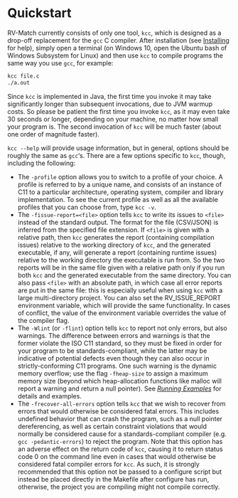 # Quickstart

RV-Match currently consists of only one tool, `kcc`, which is designed as a drop-off replacement for the `gcc` C compiler. After installation (see [Installing](./installing.md) for help), simply open a terminal (on Windows 10, open the Ubuntu bash of Windows Subsystem for Linux) and then use `kcc` to compile programs the same way you use `gcc`, for example:

```bash
kcc file.c
./a.out
```

Since `kcc` is implemented in Java, the first time you invoke it may take significantly longer than subsequent invocations, due to JVM warmup costs. So please be patient the first time you invoke `kcc`, as it may even take 30 seconds or longer, depending on your machine, no matter how small your program is. The second invocation of `kcc` will be much faster (about one order of magnitude faster).

`kcc --help` will provide usage information, but in general, options should be roughly the same as `gcc`‘s. There are a few options specific to `kcc`, though, including the following:

* The `-profile` option allows you to switch to a profile of your choice. A profile is referred to by a unique name, and consists of an instance of C11 to a particular architecture, operating system, compiler and library implementation. To see the current profile as well as all the available profiles that you can choose from, type `kcc -v`.
* The `-fissue-report=<file>` option tells `kcc` to write its issues to `<file>` instead of the standard output. The format for the file (CSV/JSON) is inferred from the specified file extension. If `<file>` is given with a relative path, then `kcc` generates the report (containing compilation issues) relative to the working directory of `kcc`, and the generated executable, if any, will generate a report (containing runtime issues) relative to the working directory the executable is run from. So the two reports will be in the same file given with a relative path only if you run both `kcc` and the generated executable from the same directory. You can also pass `<file>` with an absolute path, in which case all error reports are put in the same file: this is especially useful when using `kcc` with a large multi-directory project. You can also set the RV\_ISSUE\_REPORT environment variable, which will provide the same functionality. In cases of conflict, the value of the environment variable overrides the value of the compiler flag.
* The `-Wlint` (or `-flint`) option tells `kcc` to report not only errors, but also warnings. The difference between errors and warnings is that the former violate the ISO C11 standard, so they must be fixed in order for your program to be standards-compliant, while the latter may be indicative of potential defects even though they can also occur in strictly-conforming C11 programs. One such warning is the dynamic memory overflow; use the flag `-fheap-size` to assign a maximum memory size (beyond which heap-allocation functions like malloc will report a warning and return a null pointer). See [*Running Examples*](./runningexamples.md) for details and examples.
* The `-frecover-all-errors` option tells `kcc` that we wish to recover from errors that would otherwise be considered fatal errors. This includes undefined behavior that can crash the program, such as a null pointer dereferencing, as well as certain constraint violations that would normally be considered cause for a standards-compliant compiler (e.g. `gcc -pedantic-errors`) to reject the program. Note that this option has an adverse effect on the return code of `kcc`, causing it to return status code 0 on the command line even in cases that would otherwise be considered fatal compiler errors for `kcc`. As such, it is strongly recommended that this option not be passed to a configure script but instead be placed directly in the Makefile after configure has run, otherwise, the project you are compiling might not compile correctly.
